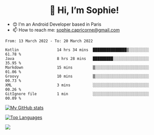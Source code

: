 <h1 align="center"> 👋 Hi, I’m Sophie! </h1>  

- 😊 I’m an Android Developer based in Paris
- 📫 How to reach me: sophie.capricorne@gmail.com


<!--START_SECTION:waka-->

```text
From: 13 March 2022 - To: 20 March 2022

Kotlin                 14 hrs 34 mins  ███████████████▒░░░░░░░░░   61.78 %
Java                   8 hrs 28 mins   █████████░░░░░░░░░░░░░░░░   35.95 %
Markdown               15 mins         ▒░░░░░░░░░░░░░░░░░░░░░░░░   01.06 %
Groovy                 10 mins         ▒░░░░░░░░░░░░░░░░░░░░░░░░   00.73 %
XML                    3 mins          ░░░░░░░░░░░░░░░░░░░░░░░░░   00.26 %
GitIgnore file         1 min           ░░░░░░░░░░░░░░░░░░░░░░░░░   00.09 %
```

<!--END_SECTION:waka-->

[![My GitHub stats](https://github-readme-stats.vercel.app/api?username=sophicapri&show_icons=true&theme=buefy)](https://github.com/anuraghazra/github-readme-stats)

[![Top Languages](https://github-readme-stats.vercel.app/api/top-langs/?username=sophicapri&langs_count=2&layout=compact)](https://github.com/anuraghazra/github-readme-stats)

![](https://github-readme-streak-stats.herokuapp.com/?user=sophicapri)
